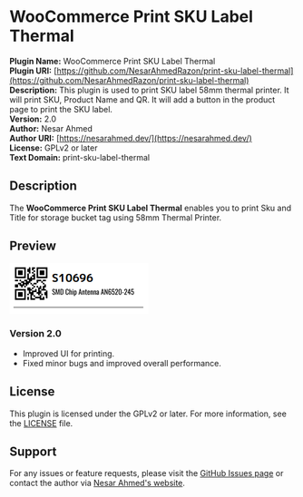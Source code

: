# WooCommerce Print SKU Label Thermal

**Plugin Name:** WooCommerce Print SKU Label Thermal  
**Plugin URI:** [https://github.com/NesarAhmedRazon/print-sku-label-thermal](https://github.com/NesarAhmedRazon/print-sku-label-thermal)  
**Description:** This plugin is used to print SKU label 58mm thermal printer. It will print SKU, Product Name and QR. It will add a button in the product page to print the SKU label.  
**Version:** 2.0  
**Author:** Nesar Ahmed  
**Author URI:** [https://nesarahmed.dev/](https://nesarahmed.dev/)  
**License:** GPLv2 or later  
**Text Domain:** print-sku-label-thermal 


## Description

The **WooCommerce Print SKU Label Thermal** enables you to print Sku and Title for storage bucket tag using 58mm Thermal Printer.  
## Preview
![Print Preview](assets/img/preview.PNG)

### Version 2.0

- Improved UI for printing.
- Fixed minor bugs and improved overall performance.

## License

This plugin is licensed under the GPLv2 or later. For more information, see the [LICENSE](LICENSE) file.

## Support

For any issues or feature requests, please visit the [GitHub Issues page](https://github.com/NesarAhmedRazon/print-sku-label-thermal/issues) or contact the author via [Nesar Ahmed's website](https://nesarahmed.dev/).
